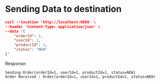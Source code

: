 # Sending Data to destination


```json
curl --location 'http://localhost:8080' \
--header 'Content-Type: application/json' \
--data '{
    "orderId": 1,
    "userId": 1,
    "productId": 1,
    "status": "NEW"
}'
```

Response:

```
Sending Order(orderId=1, userId=1, productId=1, status=NEW)
Order Received : Order(orderId=1, userId=1, productId=1, status=NEW)
```